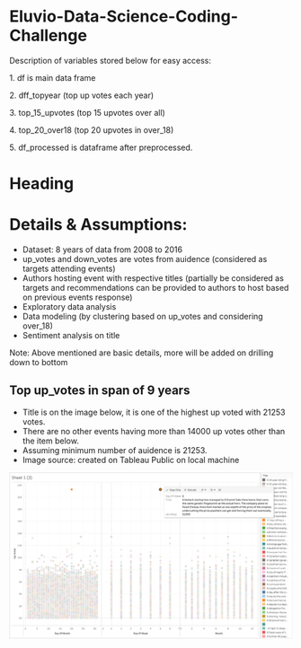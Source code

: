 # Eluvio-Data-Science-Coding-Challenge
<p>Description of variables stored below for easy access:</p>
<p>1. df is main data frame</p>
<p>2. dff_topyear (top up votes each year)<p>
<p>3. top_15_upvotes (top 15 upvotes over all)<p>
<p>4. top_20_over18 (top 20 upvotes in over_18)<p>
<p>5. df_processed is dataframe after preprocessed.</p>

<h1>Heading</h1>

 # Details & Assumptions:
- Dataset: 8 years of data from 2008 to 2016
- up_votes and down_votes are votes from auidence (considered as targets attending events)
- Authors hosting event with respective titles (partially be considered as targets and recommendations can be provided to authors to host based on previous events response)
- Exploratory data analysis
- Data modeling (by clustering based on up_votes and considering over_18)
- Sentiment analysis on title

Note: Above mentioned are basic details, more will be added on drilling down to bottom

## Top up_votes in span of 9 years
- Title is on the image below, it is one of the highest up voted with 21253 votes.
- There are no other events having more than 14000 up votes other than the item below.
- Assuming minimum number of auidence is 21253.
- Image source: created on Tableau Public on local machine


<div>
<img src="Image.png" width="600"/>
</div>



